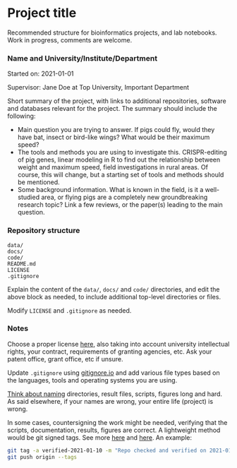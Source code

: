 # Project title

Recommended structure for bioinformatics projects, and lab notebooks. Work in
progress, comments are welcome.

### Name and University/Institute/Department

Started on: 2021-01-01

Supervisor: Jane Doe at Top University, Important Department

Short summary of the project, with links to additional repositories, software
and databases relevant for the project. The summary should include the
following:

- Main question you are trying to answer. If pigs could fly, would they have
  bat, insect or bird-like wings? What would be their maximum speed?
- The tools and methods you are using to investigate this. CRISPR-editing of pig
  genes, linear modeling in R to find out the relationship between weight and
  maximum speed, field investigations in rural areas. Of course, this will
  change, but a starting set of tools and methods should be mentioned.
- Some background information. What is known in the field, is it a well-studied
  area, or flying pigs are a completely new groundbreaking research topic? Link
  a few reviews, or the paper(s) leading to the main question.

### Repository structure

```
data/
docs/
code/
README.md
LICENSE
.gitignore
```

Explain the content of the `data/`, `docs/` and `code/` directories, and edit
the above block as needed, to include additional top-level directories or files.

Modify `LICENSE` and `.gitignore` as needed.

### Notes

Choose a proper license [here](https://choosealicense.com/), also taking into
account university intellectual rights, your contract, requirements of granting
agencies, etc. Ask your patent office, grant office, etc if unsure.

Update `.gitignore` using
[gitignore.io](https://www.toptal.com/developers/gitignore) and add various file
types based on the languages, tools and operating systems you are using.

[Think about naming](https://speakerdeck.com/jennybc/how-to-name-files)
directories, result files, scripts, figures long and hard. As said elsewhere, if
your names are wrong, your entire life (project) is wrong.

In some cases, countersigning the work might be needed, verifying that the
scripts, documentation, results, figures are correct. A lightweight method would
be git signed tags. See more
[here](https://git-scm.com/book/en/v2/Git-Basics-Tagging) and
[here](https://git-scm.com/book/en/v2/Git-Tools-Signing-Your-Work). An example:

```sh
git tag -a verified-2021-01-10 -m "Repo checked and verified on 2021-01-10" -s
git push origin --tags
```
